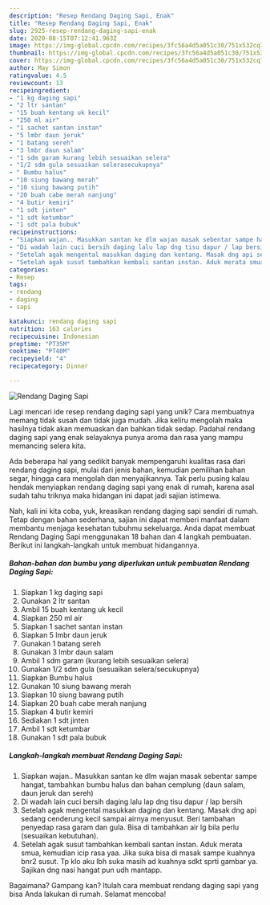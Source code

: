 ```yaml
---
description: "Resep Rendang Daging Sapi, Enak"
title: "Resep Rendang Daging Sapi, Enak"
slug: 2925-resep-rendang-daging-sapi-enak
date: 2020-08-15T07:12:41.963Z
image: https://img-global.cpcdn.com/recipes/3fc56a4d5a051c30/751x532cq70/rendang-daging-sapi-foto-resep-utama.jpg
thumbnail: https://img-global.cpcdn.com/recipes/3fc56a4d5a051c30/751x532cq70/rendang-daging-sapi-foto-resep-utama.jpg
cover: https://img-global.cpcdn.com/recipes/3fc56a4d5a051c30/751x532cq70/rendang-daging-sapi-foto-resep-utama.jpg
author: May Simon
ratingvalue: 4.5
reviewcount: 13
recipeingredient:
- "1 kg daging sapi"
- "2 ltr santan"
- "15 buah kentang uk kecil"
- "250 ml air"
- "1 sachet santan instan"
- "5 lmbr daun jeruk"
- "1 batang sereh"
- "3 lmbr daun salam"
- "1 sdm garam kurang lebih sesuaikan selera"
- "1/2 sdm gula sesuaikan selerasecukupnya"
- " Bumbu halus"
- "10 siung bawang merah"
- "10 siung bawang putih"
- "20 buah cabe merah nanjung"
- "4 butir kemiri"
- "1 sdt jinten"
- "1 sdt ketumbar"
- "1 sdt pala bubuk"
recipeinstructions:
- "Siapkan wajan.. Masukkan santan ke dlm wajan masak sebentar sampe hangat, tambahkan bumbu halus dan bahan cemplung (daun salam, daun jeruk dan sereh)"
- "Di wadah lain cuci bersih daging lalu lap dng tisu dapur / lap bersih"
- "Setelah agak mengental masukkan daging dan kentang. Masak dng api sedang cenderung kecil sampai airnya menyusut. Beri tambahan penyedap rasa garam dan gula. Bisa di tambahkan air lg bila perlu (sesuaikan kebutuhan)."
- "Setelah agak susut tambahkan kembali santan instan. Aduk merata smua, kemudian icip rasa yaa. Jika suka bisa di masak sampe kuahnya bnr2 susut. Tp klo aku lbh suka masih ad kuahnya sdkt sprti gambar ya. Sajikan dng nasi hangat pun udh mantapp."
categories:
- Resep
tags:
- rendang
- daging
- sapi

katakunci: rendang daging sapi 
nutrition: 163 calories
recipecuisine: Indonesian
preptime: "PT35M"
cooktime: "PT40M"
recipeyield: "4"
recipecategory: Dinner

---
```



![Rendang Daging Sapi](https://img-global.cpcdn.com/recipes/3fc56a4d5a051c30/751x532cq70/rendang-daging-sapi-foto-resep-utama.jpg)

Lagi mencari ide resep rendang daging sapi yang unik? Cara membuatnya memang tidak susah dan tidak juga mudah. Jika keliru mengolah maka hasilnya tidak akan memuaskan dan bahkan tidak sedap. Padahal rendang daging sapi yang enak selayaknya punya aroma dan rasa yang mampu memancing selera kita.

Ada beberapa hal yang sedikit banyak mempengaruhi kualitas rasa dari rendang daging sapi, mulai dari jenis bahan, kemudian pemilihan bahan segar, hingga cara mengolah dan menyajikannya. Tak perlu pusing kalau hendak menyiapkan rendang daging sapi yang enak di rumah, karena asal sudah tahu triknya maka hidangan ini dapat jadi sajian istimewa.




Nah, kali ini kita coba, yuk, kreasikan rendang daging sapi sendiri di rumah. Tetap dengan bahan sederhana, sajian ini dapat memberi manfaat dalam membantu menjaga kesehatan tubuhmu sekeluarga. Anda dapat membuat Rendang Daging Sapi menggunakan 18 bahan dan 4 langkah pembuatan. Berikut ini langkah-langkah untuk membuat hidangannya.

<!--inarticleads1-->

##### Bahan-bahan dan bumbu yang diperlukan untuk pembuatan Rendang Daging Sapi:

1. Siapkan 1 kg daging sapi
1. Gunakan 2 ltr santan
1. Ambil 15 buah kentang uk kecil
1. Siapkan 250 ml air
1. Siapkan 1 sachet santan instan
1. Siapkan 5 lmbr daun jeruk
1. Gunakan 1 batang sereh
1. Gunakan 3 lmbr daun salam
1. Ambil 1 sdm garam (kurang lebih sesuaikan selera)
1. Gunakan 1/2 sdm gula (sesuaikan selera/secukupnya)
1. Siapkan  Bumbu halus
1. Gunakan 10 siung bawang merah
1. Siapkan 10 siung bawang putih
1. Siapkan 20 buah cabe merah nanjung
1. Siapkan 4 butir kemiri
1. Sediakan 1 sdt jinten
1. Ambil 1 sdt ketumbar
1. Gunakan 1 sdt pala bubuk




<!--inarticleads2-->

##### Langkah-langkah membuat Rendang Daging Sapi:

1. Siapkan wajan.. Masukkan santan ke dlm wajan masak sebentar sampe hangat, tambahkan bumbu halus dan bahan cemplung (daun salam, daun jeruk dan sereh)
1. Di wadah lain cuci bersih daging lalu lap dng tisu dapur / lap bersih
1. Setelah agak mengental masukkan daging dan kentang. Masak dng api sedang cenderung kecil sampai airnya menyusut. Beri tambahan penyedap rasa garam dan gula. Bisa di tambahkan air lg bila perlu (sesuaikan kebutuhan).
1. Setelah agak susut tambahkan kembali santan instan. Aduk merata smua, kemudian icip rasa yaa. Jika suka bisa di masak sampe kuahnya bnr2 susut. Tp klo aku lbh suka masih ad kuahnya sdkt sprti gambar ya. Sajikan dng nasi hangat pun udh mantapp.




Bagaimana? Gampang kan? Itulah cara membuat rendang daging sapi yang bisa Anda lakukan di rumah. Selamat mencoba!
